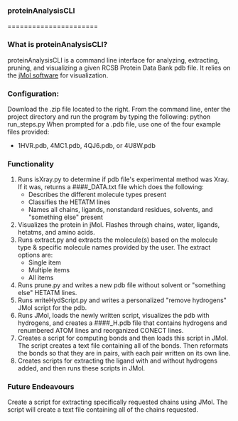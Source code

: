 <h3><b>
proteinAnalysisCLI
</b></h3>
======================

<h3>What is proteinAnalysisCLI?</h3>
<p>proteinAnalysisCLI is a command line interface for analyzing, extracting, pruning, and visualizing a given RCSB Protein Data Bank pdb file. It relies on the <a href="http://jmol.sourceforge.net/">jMol software</a> for visualization.
</p>

<h3>Configuration:</h3>
<p>
Download the .zip file located to the right.
From the command line, enter the project directory and run the program by typing the following: 
        python run_steps.py
When prompted for a .pdb file, use one of the four example files provided:
<ul>
   <li>1HVR.pdb, 4MC1.pdb, 4QJ6.pdb, or 4U8W.pdb</li>
</ul>
</p>

<h3>Functionality</h3>
<p>
<ol>
<li>Runs isXray.py to determine if pdb file's experimental method was Xray.
   If it was, returns a ####_DATA.txt file which does the following:
   <ul>
      <li>Describes the different molecule types present</li>
      <li>Classifies the HETATM lines</li>
      <li>Names all chains, ligands, nonstandard residues, solvents, and "something else" present</li>
   </ul>
</li>
<li>Visualizes the protein in jMol. Flashes through chains, water, ligands, hetatms, and amino acids.</li>
<li>Runs extract.py and extracts the molecule(s) based on the molecule type & specific molecule names provided by the user. 
   The extract options are:
   <ul>
      <li>Single item</li>
      <li>Multiple items</li>
      <li>All items</li>
   </ul>
</li>
<li>Runs prune.py and writes a new pdb file without solvent or "something else" HETATM lines.</li>
<li>Runs writeHydScript.py and writes a personalized "remove hydrogens" JMol script for the pdb.</li>
<li>Runs JMol, loads the newly written script, visualizes the pdb with hydrogens, and creates a ####_H.pdb file that contains hydrogens and renumbered ATOM lines and reorganized CONECT lines.</li>
<li>Creates a script for computing bonds and then loads this script in JMol. The script creates a text file containing all of the bonds. Then reformats the bonds so that they are in pairs, with each pair written on its own line.</li>
<li>Creates scripts for extracting the ligand with and without hydrogens added, and then runs these scripts in JMol.</li>
</ol>
</p>

<h3>Future Endeavours</h3>
<p>
Create a script for extracting specifically requested chains using JMol. The script will create a text file containing all of the chains requested.
</p>
